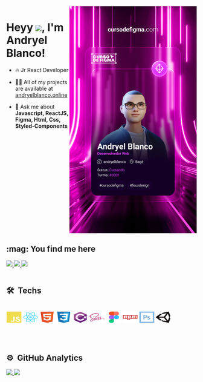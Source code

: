 <img align="right" height="600px" src="./Stories.png"/>

<h1> Heyy <img src='https://raw.githubusercontent.com/kaueMarques/kaueMarques/master/hi.gif' height='25px' />, I'm Andryel Blanco! </h1>

- 🔥 Jr React Developer

- 👨‍💻 All of my projects are available at [andryelblanco.online](https://andryelblanco.online)

- 💬 Ask me about **Javascript, ReactJS, Figma, Html, Css, Styled-Components**
<div style='display: inline-block'>
  <h2>:mag: You find me here</h2>
  <a href='https://www.linkedin.com/in/andryel-blanco/'>
    <img src='https://img.shields.io/badge/LinkedIn-0077B5?style=for-the-badge&logo=linkedin&logoColor=white' />
  </a>
  <a href='https://www.instagram.com/andryel_blanco/'>
    <img src='https://img.shields.io/badge/Instagram-E4405F?style=for-the-badge&logo=instagram&logoColor=white' />  
  </a>
   <a href='https://andryelblanco.online'>
    <img src='https://img.shields.io/badge/AndryelBlanco-fcba03?style=for-the-badge&logo=Chainlink&logoColor=white' />  
  </a>
</div>

<br>
<br>
<h2> 🛠 &nbsp;Techs </h2>
<div style="display: inline_block"><br>
  <img align="center" alt="Js" height="30" width="40" src="https://raw.githubusercontent.com/devicons/devicon/master/icons/javascript/javascript-plain.svg">
  <img align="center" alt="React" height="30" width="40" src="https://raw.githubusercontent.com/devicons/devicon/master/icons/react/react-original.svg">
  <img align="center" alt="HTML" height="30" width="40" src="https://raw.githubusercontent.com/devicons/devicon/master/icons/html5/html5-original.svg">
  <img align="center" alt="CSS" height="30" width="40" src="https://raw.githubusercontent.com/devicons/devicon/master/icons/css3/css3-original.svg">
  <img align="center" alt="Csharp" height="30" width="40" src="https://raw.githubusercontent.com/devicons/devicon/master/icons/csharp/csharp-original.svg">
  <img align="center" alt="Sass" height="30" width="40" src="https://raw.githubusercontent.com/devicons/devicon/master/icons/sass/sass-original.svg">
  <img align="center" alt="Figma" height="30" width="40" src="https://raw.githubusercontent.com/devicons/devicon/master/icons/figma/figma-original.svg">
  <img align="center" alt="Npm" height="30" width="40" src="https://raw.githubusercontent.com/devicons/devicon/master/icons/npm/npm-original-wordmark.svg">
  <img align="center" alt="Photoshop" height="30" width="40" src="https://raw.githubusercontent.com/devicons/devicon/master/icons/photoshop/photoshop-line.svg">
  <img align="center" alt="Unity" height="30" width="40" src="https://raw.githubusercontent.com/devicons/devicon/master/icons/unity/unity-original.svg">
  
</div>
<br>
<br>
<br>
<h2> ⚙️ &nbsp;GitHub Analytics</h2>
<div align="left">
  <a href="https://github.com/AndryelBlanco">
  <img height="180em" src="https://github-readme-stats.vercel.app/api?username=AndryelBlanco&show_icons=true&theme=dracula&include_all_commits=true&count_private=true"/>
  <img height="180em" src="https://github-readme-stats.vercel.app/api/top-langs/?username=AndryelBlanco&layout=compact&langs_count=7&theme=dracula"/>
</div>


